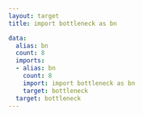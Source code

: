 ```yaml
---
layout: target
title: import bottleneck as bn

data:
  alias: bn
  count: 8
  imports:
  - alias: bn
    count: 8
    import: import bottleneck as bn
    target: bottleneck
  target: bottleneck
---
```

